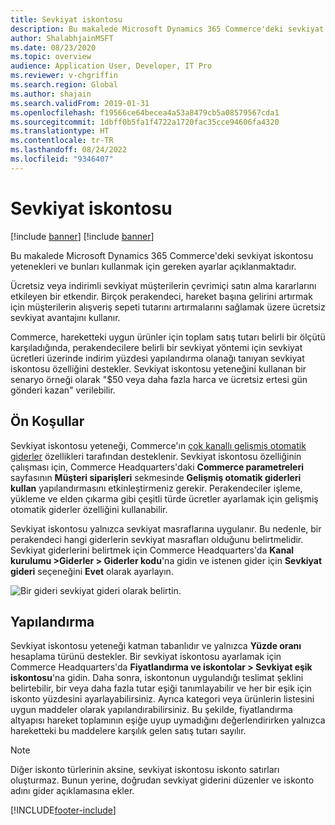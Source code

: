 ```yaml
---
title: Sevkiyat iskontosu
description: Bu makalede Microsoft Dynamics 365 Commerce'deki sevkiyat iskontosu yetenekleri ve bunları kullanmak için gereken ayarlar açıklanmaktadır.
author: ShalabhjainMSFT
ms.date: 08/23/2020
ms.topic: overview
audience: Application User, Developer, IT Pro
ms.reviewer: v-chgriffin
ms.search.region: Global
ms.author: shajain
ms.search.validFrom: 2019-01-31
ms.openlocfilehash: f19566ce64becea4a53a8479cb5a08579567cda1
ms.sourcegitcommit: 1dbff0b5fa1f4722a1720fac35cce94606fa4320
ms.translationtype: HT
ms.contentlocale: tr-TR
ms.lasthandoff: 08/24/2022
ms.locfileid: "9346407"
---
```

# <a name="shipping-discount"></a>Sevkiyat iskontosu

[!include [banner](includes/banner.md)]
[!include [banner](includes/preview-banner.md)]

Bu makalede Microsoft Dynamics 365 Commerce'deki sevkiyat iskontosu yetenekleri ve bunları kullanmak için gereken ayarlar açıklanmaktadır.

Ücretsiz veya indirimli sevkiyat müşterilerin çevrimiçi satın alma kararlarını etkileyen bir etkendir. Birçok perakendeci, hareket başına gelirini artırmak için müşterilerin alışveriş sepeti tutarını artırmalarını sağlamak üzere ücretsiz sevkiyat avantajını kullanır.

Commerce, hareketteki uygun ürünler için toplam satış tutarı belirli bir ölçütü karşıladığında, perakendecilere belirli bir sevkiyat yöntemi için sevkiyat ücretleri üzerinde indirim yüzdesi yapılandırma olanağı tanıyan sevkiyat iskontosu özelliğini destekler. Sevkiyat iskontosu yeteneğini kullanan bir senaryo örneği olarak "$50 veya daha fazla harca ve ücretsiz ertesi gün gönderi kazan" verilebilir.

## <a name="prerequisites"></a>Ön Koşullar

Sevkiyat iskontosu yeteneği, Commerce'ın [çok kanallı gelişmiş otomatik giderler](/dynamics365/unified-operations/retail/omni-auto-charges) özellikleri tarafından desteklenir. Sevkiyat iskontosu özelliğinin çalışması için, Commerce Headquarters'daki **Commerce parametreleri** sayfasının **Müşteri siparişleri** sekmesinde **Gelişmiş otomatik giderleri kullan** yapılandırmasını etkinleştirmeniz gerekir. Perakendeciler işleme, yükleme ve elden çıkarma gibi çeşitli türde ücretler ayarlamak için gelişmiş otomatik giderler özelliğini kullanabilir.

Sevkiyat iskontosu yalnızca sevkiyat masraflarına uygulanır. Bu nedenle, bir perakendeci hangi giderlerin sevkiyat masrafları olduğunu belirtmelidir. Sevkiyat giderlerini belirtmek için Commerce Headquarters'da **Kanal kurulumu \>Giderler \> Giderler kodu**'na gidin ve istenen gider için **Sevkiyat gideri** seçeneğini **Evet** olarak ayarlayın.

![Bir gideri sevkiyat gideri olarak belirtin.](./media/Specify_shipping_charge.png)

## <a name="configuration"></a>Yapılandırma

Sevkiyat iskontosu yeteneği katman tabanlıdır ve yalnızca **Yüzde oranı** hesaplama türünü destekler. Bir sevkiyat iskontosu ayarlamak için Commerce Headquarters'da **Fiyatlandırma ve iskontolar \> Sevkiyat eşik iskontosu**'na gidin. Daha sonra, iskontonun uygulandığı teslimat şeklini belirtebilir, bir veya daha fazla tutar eşiği tanımlayabilir ve her bir eşik için iskonto yüzdesini ayarlayabilirsiniz. Ayrıca kategori veya ürünlerin listesini uygun maddeler olarak yapılandırabilirsiniz. Bu şekilde, fiyatlandırma altyapısı hareket toplamının eşiğe uyup uymadığını değerlendirirken yalnızca hareketteki bu maddelere karşılık gelen satış tutarı sayılır.

> [!NOTE]
> Diğer iskonto türlerinin aksine, sevkiyat iskontosu iskonto satırları oluşturmaz. Bunun yerine, doğrudan sevkiyat giderini düzenler ve iskonto adını gider açıklamasına ekler.

[!INCLUDE[footer-include](../includes/footer-banner.md)]

